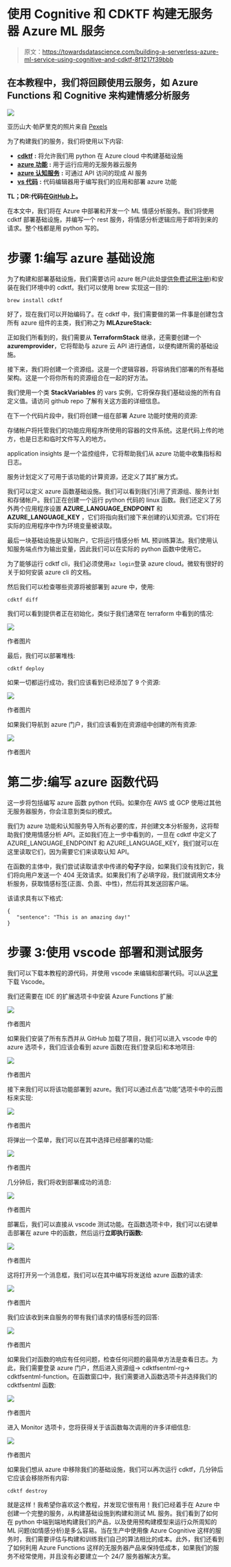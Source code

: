 # 使用 Cognitive 和 CDKTF 构建无服务器 Azure ML 服务

> 原文：<https://towardsdatascience.com/building-a-serverless-azure-ml-service-using-cognitive-and-cdktf-8f1217f39bbb>

## 在本教程中，我们将回顾使用云服务，如 Azure Functions 和 Cognitive 来构建情感分析服务

![](img/5f05306e392f1ad08b6a0b29d7a129bf.png)

亚历山大·帕萨里克的照片来自 [Pexels](https://www.pexels.com/photo/view-of-cityscape-325185/)

为了构建我们的服务，我们将使用以下内容:

*   [**cdktf**](https://www.terraform.io/cdktf) **:** 将允许我们用 python 在 Azure cloud 中构建基础设施
*   [**azure 功能**](https://azure.microsoft.com/en-gb/services/functions/?&ef_id=Cj0KCQjwhLKUBhDiARIsAMaTLnFgzbDqXGFSWLmBOiyxPj2aybWyCkZsKD9Sduko0gp6T10oxvuJPRwaAqz1EALw_wcB:G:s&OCID=AID2200274_SEM_Cj0KCQjwhLKUBhDiARIsAMaTLnFgzbDqXGFSWLmBOiyxPj2aybWyCkZsKD9Sduko0gp6T10oxvuJPRwaAqz1EALw_wcB:G:s&gclid=Cj0KCQjwhLKUBhDiARIsAMaTLnFgzbDqXGFSWLmBOiyxPj2aybWyCkZsKD9Sduko0gp6T10oxvuJPRwaAqz1EALw_wcB) **:** 用于运行应用的无服务器云服务
*   [**azure 认知服务**](https://azure.microsoft.com/en-us/services/cognitive-services/) **:** 可通过 API 访问的现成 AI 服务
*   [**vs 代码**](https://code.visualstudio.com) **:** 代码编辑器用于编写我们的应用和部署 azure 功能

**TL；DR:代码在**[**GitHub**](https://github.com/BogdanCojocar/medium-articles/tree/master/cdktf_azure_sentiment_ml)**上。**

在本文中，我们将在 Azure 中部署和开发一个 ML 情感分析服务。我们将使用 cdktf 部署基础设施，并编写一个 rest 服务，将情感分析逻辑应用于即将到来的请求。整个栈都是用 python 写的。

# 步骤 1:编写 azure 基础设施

为了构建和部署基础设施，我们需要访问 azure 帐户(此处[提供免费试用注册](https://azure.microsoft.com/en-us/free/))和安装在我们环境中的 cdktf。我们可以使用 brew 实现这一目的:

```
brew install cdktf
```

好了，现在我们可以开始编码了。在 cdktf 中，我们需要做的第一件事是创建包含所有 azure 组件的主类，我们称之为 **MLAzureStack:**

正如我们所看到的，我们需要从 **TerraformStack** 继承，还需要创建一个**azuremprovider**，它将帮助与 azure 云 API 进行通信，以便构建所需的基础设施。

接下来，我们将创建一个资源组。这是一个逻辑容器，将容纳我们部署的所有基础架构。这是一个将你所有的资源组合在一起的好方法。

我们使用一个类 **StackVariables** 的 vars 实例，它将保存我们基础设施的所有自定义值。请访问 github repo 了解有关这方面的详细信息。

在下一个代码片段中，我们将创建一组在部署 Azure 功能时使用的资源:

存储帐户将托管我们的功能应用程序所使用的容器的文件系统。这是代码上传的地方，也是日志和临时文件写入的地方。

application insights 是一个监控组件，它将帮助我们从 azure 功能中收集指标和日志。

服务计划定义了可用于该功能的计算资源，还定义了其扩展方式。

我们可以定义 azure 函数基础设施。我们可以看到我们引用了资源组、服务计划和存储帐户。我们正在创建一个运行 python 代码的 linux 函数。我们还定义了另外两个应用程序设置 **AZURE_LANGUAGE_ENDPOINT** 和 **AZURE_LANGUAGE_KEY** ，它们将指向我们接下来创建的认知资源。它们将在实际的应用程序中作为环境变量被读取。

最后一块基础设施是认知账户，它将运行情感分析 ML 预训练算法。我们使用认知服务端点作为输出变量，因此我们可以在实际的 python 函数中使用它。

为了能够运行 cdktf cli，我们必须使用`az login`登录 azure cloud。微软有很好的关于如何安装 azure cli 的文档。

然后我们可以检查哪些资源将被部署到 azure 中，使用:

```
cdktf diff
```

我们可以看到提供者正在初始化，类似于我们通常在 terraform 中看到的情况:

![](img/50c797c6195a8ba7dd3dfa9089853338.png)

作者图片

最后，我们可以部署堆栈:

```
cdktf deploy
```

如果一切都运行成功，我们应该看到已经添加了 9 个资源:

![](img/be27b18872397091c5bffd5a868beaf1.png)

作者图片

如果我们导航到 azure 门户，我们应该看到在资源组中创建的所有资源:

![](img/25da31b7c2b6a546a4db2394337a178d.png)

作者图片

# 第二步:编写 azure 函数代码

这一步将包括编写 azure 函数 python 代码。如果你在 AWS 或 GCP 使用过其他无服务器服务，你会注意到类似的模式。

我们为 azure 功能和认知服务导入所有必要的库，并创建文本分析服务，这将帮助我们使用情感分析 API。正如我们在上一步中看到的，一旦在 cdktf 中定义了 AZURE_LANGUAGE_ENDPOINT 和 AZURE_LANGUAGE_KEY，我们就可以在这里读取它们，因为需要它们来读取认知 API。

在函数的主体中，我们尝试读取请求中传递的**句子**字段，如果我们没有找到它，我们将向用户发送一个 404 无效请求。如果我们有了必填字段，我们就调用文本分析服务，获取情感标签(正面、负面、中性)，然后将其发送回客户端。

该请求具有以下格式:

```
{
   "sentence": "This is an amazing day!"
}
```

# 步骤 3:使用 vscode 部署和测试服务

我们可以下载本教程的源代码，并使用 vscode 来编辑和部署代码。可以从[这里](https://code.visualstudio.com/download)下载 Vscode。

我们还需要在 IDE 的扩展选项卡中安装 Azure Functions 扩展:

![](img/408f57df113e28ae695bfd8ba8477529.png)

作者图片

如果我们安装了所有东西并从 GitHub 加载了项目，我们可以进入 vscode 中的 azure 选项卡，我们应该会看到 azure 函数(在我们登录后)和本地项目:

![](img/d8e766e1f3fa1aba79b60f8f53c671be.png)

作者图片

接下来我们可以将该功能部署到 azure。我们可以通过点击“功能”选项卡中的云图标来实现:

![](img/aaeb497374c44a645366ae52b1f01ea3.png)

作者图片

将弹出一个菜单，我们可以在其中选择已经部署的功能:

![](img/f69290364592fd744673e2672169c06d.png)

作者图片

几分钟后，我们将收到部署成功的消息:

![](img/a25ccdb8e2609bb4a839c59112276819.png)

作者图片

部署后，我们可以直接从 vscode 测试功能。在函数选项卡中，我们可以右键单击部署在 azure 中的函数，然后运行**立即执行函数:**

![](img/8ffd091797c31bb4c5c40163f14f0c2d.png)

作者图片

这将打开另一个消息框，我们可以在其中编写将发送给 azure 函数的请求:

![](img/00a76aba1b2435302259bf0cb35255a9.png)

作者图片

我们应该收到来自服务的带有我们请求的情感标签的回答:

![](img/b3a9f4bb7134e917d23b384f838b862b.png)

作者图片

如果我们对函数的响应有任何问题，检查任何问题的最简单方法是查看日志。为此，我们需要登录 azure 门户，然后进入资源组-> cdktfsentml-rg-> cdktfsentml-function。在函数窗口中，我们需要进入函数选项卡并选择我们的 cdktfsentml 函数:

![](img/c133e49c6e968d2bd2de9e40cdf1e12a.png)

作者图片

进入 Monitor 选项卡，您将获得关于该函数每次调用的许多详细信息:

![](img/b568962a77bdc0acc32efde45073391b.png)

作者图片

如果我们想从 azure 中移除我们的基础设施，我们可以再次运行 cdktf，几分钟后它应该会移除所有内容:

```
cdktf destroy
```

就是这样！我希望你喜欢这个教程，并发现它很有用！我们已经着手在 Azure 中创建一个完整的服务，从构建基础设施到构建和测试 ML 服务。我们看到了如何在 python 中端到端地构建我们的产品，以及使用预构建模型来运行众所周知的 ML 问题(如情感分析)是多么容易。当在生产中使用像 Azure Cognitive 这样的服务时，我们需要评估与构建和训练我们自己的算法相比的成本。此外，我们还看到了如何利用 Azure Functions 这样的无服务器产品来保持低成本，如果我们的服务不经常使用，并且没有必要建立一个 24/7 服务器解决方案。